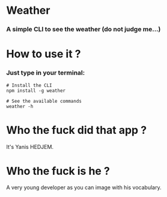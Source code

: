 # Weather
### A simple CLI to see the weather (do not judge me...)


# How to use it ?
### Just type in your terminal: 
```
# Install the CLI
npm install -g weather

# See the available commands
weather -h
```

# Who the fuck did that app ?
It's Yanis HEDJEM.

# Who the fuck is he ?
A very young developer as you can image with his vocabulary.
